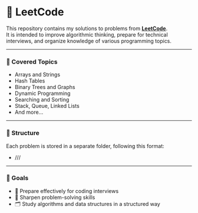 # 📘 LeetCode

This repository contains my solutions to problems from **[LeetCode](https://leetcode.com/)**.  
It is intended to improve algorithmic thinking, prepare for technical interviews, and organize knowledge of various programming topics.

---

### 🧠 Covered Topics

- Arrays and Strings  
- Hash Tables  
- Binary Trees and Graphs  
- Dynamic Programming  
- Searching and Sorting  
- Stack, Queue, Linked Lists  
- And more...

---

### 📁 Structure

Each problem is stored in a separate folder, following this format:

- <Category>/<Difficulty>/<Problem Number. Title>/<decision>

---

### 🎯 Goals

- 📌 Prepare effectively for coding interviews  
- 🧩 Sharpen problem-solving skills  
- 🗂️ Study algorithms and data structures in a structured way  
